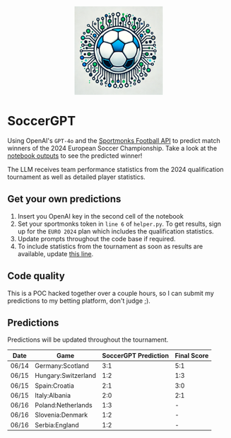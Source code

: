 <p align="center">
  <img src="https://raw.githubusercontent.com/chrisby/SoccerGPT/main/logo.webp" alt="drawing" width="200"/>
</p>

# SoccerGPT
Using OpenAI's `GPT-4o` and the [Sportmonks Football API](https://www.sportmonks.com/football-apis) to predict match winners of the 2024 European Soccer Championship. Take a look at the [notebook outputs](https://github.com/chrisby/SoccerGPT/blob/main/main.ipynb) to see the predicted winner! 

The LLM receives team performance statistics from the 2024 qualification tournament as well as detailed player statistics.

## Get your own predictions
1. Insert you OpenAI key in the second cell of the notebook
2. Set your sportmonks token in `line 6` of `helper.py`. To get results, sign up for the `EURO 2024` plan which includes the qualification statistics.
3. Update prompts throughout the code base if required.
4. To include statistics from the tournament as soon as results are available, update [this line](https://github.com/chrisby/SoccerGPT/blob/main/helper.py#L309).

## Code quality
This is a POC hacked together over a couple hours, so I can submit my predictions to my betting platform, don't judge ;).

## Predictions
Predictions will be updated throughout the tournament.

| Date  | Game | SoccerGPT Prediction | Final Score |
| ------ | --- | ---------------------|-------------|
| 06/14  | Germany:Scotland  | 3:1  | 5:1 |
| 06/15  | Hungary:Switzerland  | 1:2 | 1:3 |
| 06/15  | Spain:Croatia  | 2:1 | 3:0 |
| 06/15  | Italy:Albania  | 2:0 | 2:1 |
| 06/16  | Poland:Netherlands  | 1:3 | - |
| 06/16  | Slovenia:Denmark  | 1:2 | - |
| 06/16  | Serbia:England  | 1:2 | - |
